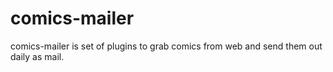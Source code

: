 # comics-mailer

comics-mailer is set of plugins to grab comics from web and send them out daily as mail.
